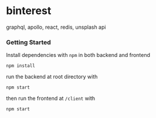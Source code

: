 # binterest
graphql, apollo, react, redis, unsplash api

### Getting Started
Install dependencies with `npm` in both backend and frontend
```
npm install
```

run the backend at root directory with 
```
npm start
```

then run the frontend at `/client` with 
```
npm start
```
